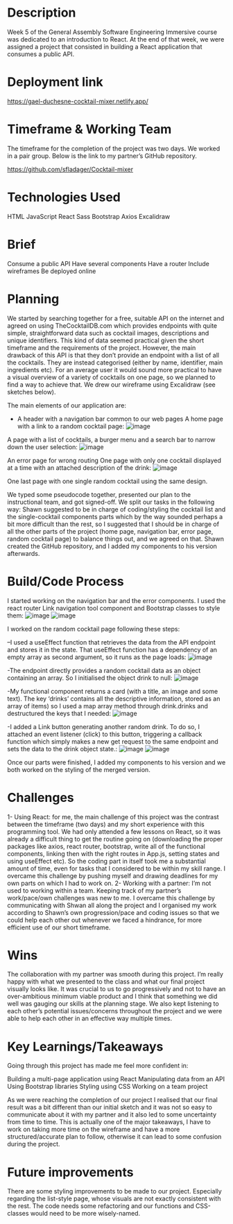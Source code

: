# Description

Week 5 of the General Assembly Software Engineering Immersive course was dedicated to an introduction to React. At the end of that week, we were assigned a project that consisted in building a React application that consumes a public API.

# Deployment link

https://gael-duchesne-cocktail-mixer.netlify.app/

# Timeframe & Working Team

The timeframe for the completion of the project was two days. We worked in a pair group. Below is the link to my partner’s GitHub repository.

https://github.com/sfladager/Cocktail-mixer

# Technologies Used

HTML
JavaScript
React
Sass
Bootstrap
Axios
Excalidraw

# Brief

Consume a public API
Have several components
Have a router
Include wireframes
Be deployed online


# Planning

We started by searching together for a free, suitable API on the internet and agreed on using TheCocktailDB.com which provides endpoints with quite simple, straightforward data such as cocktail images, descriptions and unique identifiers. This kind of data seemed practical given the short timeframe and the requirements of the project. However, the main drawback of this API is that they don’t provide an endpoint with a list of all the cocktails. They are instead categorised (either by name, identifier, main ingredients etc). For an average user it would sound more practical to have a visual overview of a variety of cocktails on one page, so we planned to find a way to achieve that. We drew our wireframe using Excalidraw (see sketches below).

The main elements of our application are:
- A header with a navigation bar common to our web pages
A home page with a link to a random cocktail page:
![image](https://user-images.githubusercontent.com/113553373/213205929-84761cd8-7a40-4cf5-97fc-6d15d5d89ab7.png)



A page with a list of cocktails, a burger menu and a search bar to narrow down the user selection:
![image](https://user-images.githubusercontent.com/113553373/213498549-a2439be9-39d3-480a-bc1f-9e2dee29ec8b.png)


An error page for wrong routing
One page with only one cocktail displayed at a time with an attached description of the drink:
![image](https://user-images.githubusercontent.com/113553373/213498634-8b5bfc33-6151-457d-8209-cdc520c081e0.png)


One last page with one single random cocktail using the same design.

We typed some pseudocode together, presented our plan to the instructional team, and got signed-off. We split our tasks in the following way: Shawn suggested to be in charge of coding/styling the cocktail list and the single-cocktail components parts which by the way sounded perhaps a bit more difficult than the rest, so I suggested that I should be in charge of all the other parts of the project (home page, navigation bar, error page, random cocktail page) to balance things out, and we agreed on that.
Shawn created the GitHub repository, and I added my components to his version afterwards.

# Build/Code Process

I started working on the navigation bar and the error components. I used the react router Link navigation tool component and Bootstrap classes to style them:
![image](https://user-images.githubusercontent.com/113553373/213498740-db19d914-b0a5-49b2-af59-eba75952dc0e.png)
![image](https://user-images.githubusercontent.com/113553373/213498819-56ca029a-2bee-4bbe-b417-f18847a9236a.png)


I worked on the random cocktail page following these steps:

–I used a useEffect function that retrieves the data from the API endpoint and stores it in the state. That useEffect function has a dependency of an empty array as second argument, so it runs as the page loads:
![image](https://user-images.githubusercontent.com/113553373/213498868-e8450a39-de1f-4888-85e4-a2517953693c.png)

-The endpoint directly provides a random cocktail data as an object containing an array. So I initialised the object drink to null:
![image](https://user-images.githubusercontent.com/113553373/213498906-df1fc8d6-404b-4a82-8650-09092059f372.png)

-My functional component returns a card (with a title, an image and some text). The key ‘drinks’ contains all the descriptive information, stored as an array of items) so I used a map array method through drink.drinks and destructured the keys that I needed:
![image](https://user-images.githubusercontent.com/113553373/213500050-81ef7599-5349-4e53-957f-fd5bc25ebcb4.png)

-I added a Link button generating another random drink.
To do so, I attached an event listener (click) to this button, triggering a callback function which simply makes a new get request to the same endpoint and sets the data to the drink object state.:
![image](https://user-images.githubusercontent.com/113553373/213499076-db9cc2c2-ccde-4646-a7fd-d9e839a38fb0.png)
![image](https://user-images.githubusercontent.com/113553373/213499161-13313401-3c33-4b02-9b66-f6221ab44f19.png)


Once our parts were finished, I added my components to his version and we both worked on the styling of the merged version.

# Challenges

1- Using React: for me, the main challenge of this project was the contrast between the timeframe (two days) and my short experience with this programming tool. We had only attended a few lessons on React, so it was already a difficult thing to get the routine going on (downloading the proper packages like axios, react router, bootstrap, write all of the functional components, linking then with the right routes in App.js, setting states and using useEffect etc). So the coding part in itself took me a substantial amount of time, even for tasks that I considered to be within my skill range. I overcame this challenge by pushing myself and drawing deadlines for my own parts on which I had to work on.
2- Working with a partner: I’m not used to working within a team. Keeping track of my partner’s work/pace/own challenges was new to me. I overcame this challenge by communicating with Shwan all along the project and I organised my work according to Shawn’s own progression/pace and coding issues so that we could help each other out whenever we faced a hindrance, for more efficient use of our short timeframe.

# Wins

The collaboration with my partner was smooth during this project. I’m really happy with what we presented to the class and what our final project visually looks like.
It was crucial to us to go progressively and not to have an over-ambitious minimum viable product and I think that something we did well was gauging our skills at the planning stage.
We also kept listening to each other’s potential issues/concerns throughout the project and we were able to help each other in an effective way multiple times.

# Key Learnings/Takeaways

Going through this project has made me feel more confident in:

Building a multi-page application using React
Manipulating data from an API
Using Bootstrap libraries
Styling using CSS
Working on a team project

As we were reaching the completion of our project I realised that our final result was a bit different than our initial sketch and it was not so easy to communicate about it with my partner and it also led to some uncertainty from time to time. This is actually one of the major takeaways, I have to work on taking more time on the wireframe and have a more structured/accurate plan to follow, otherwise it can lead to some confusion during the project.

# Future improvements

There are some styling improvements to be made to our project. Especially regarding the list-style page, whose visuals are not exactly consistent with the rest.
The code needs some refactoring and our functions and CSS-classes would need to be more wisely-named.
